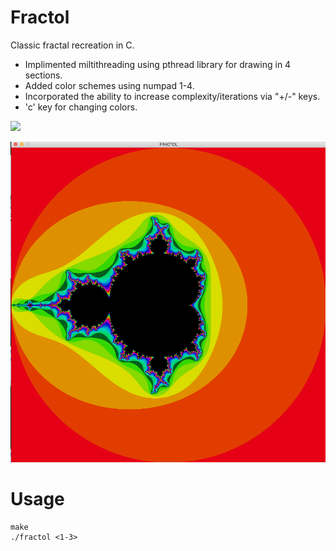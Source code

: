 # Fractol

Classic fractal recreation in C.
* Implimented miltithreading using pthread library for drawing in 4 sections.
* Added color schemes using numpad 1-4.
* Incorporated the ability to increase complexity/iterations via "+/-" keys.
* 'c' key for changing colors.

![](best_fractal.gif)

![](mandelbrot_set.png)

# Usage

```console
make
./fractol <1-3>
```

